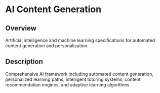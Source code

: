 # AI Content Generation

## Overview
Artificial intelligence and machine learning specifications for automated content generation and personalization.

## Description
Comprehensive AI framework including automated content generation, personalized learning paths, intelligent tutoring systems, content recommendation engines, and adaptive learning algorithms.
